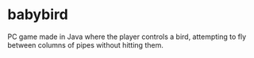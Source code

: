 # babybird
PC game made in Java where the player controls a bird, attempting to fly between columns of pipes without hitting them.
